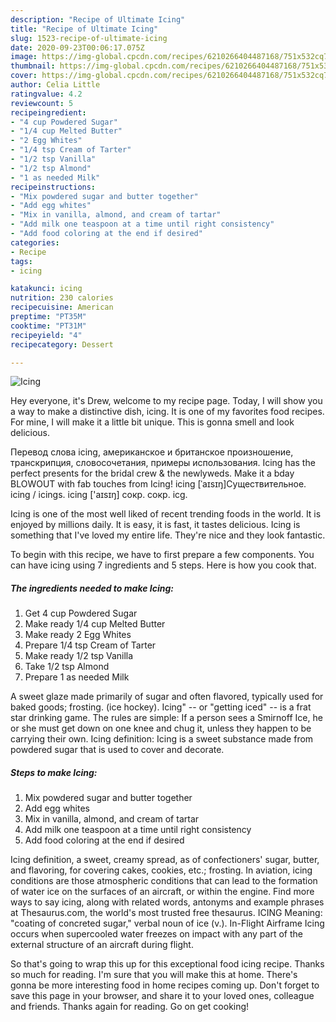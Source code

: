 ```yaml
---
description: "Recipe of Ultimate Icing"
title: "Recipe of Ultimate Icing"
slug: 1523-recipe-of-ultimate-icing
date: 2020-09-23T00:06:17.075Z
image: https://img-global.cpcdn.com/recipes/6210266404487168/751x532cq70/icing-recipe-main-photo.jpg
thumbnail: https://img-global.cpcdn.com/recipes/6210266404487168/751x532cq70/icing-recipe-main-photo.jpg
cover: https://img-global.cpcdn.com/recipes/6210266404487168/751x532cq70/icing-recipe-main-photo.jpg
author: Celia Little
ratingvalue: 4.2
reviewcount: 5
recipeingredient:
- "4 cup Powdered Sugar"
- "1/4 cup Melted Butter"
- "2 Egg Whites"
- "1/4 tsp Cream of Tarter"
- "1/2 tsp Vanilla"
- "1/2 tsp Almond"
- "1 as needed Milk"
recipeinstructions:
- "Mix powdered sugar and butter together"
- "Add egg whites"
- "Mix in vanilla, almond, and cream of tartar"
- "Add milk one teaspoon at a time until right consistency"
- "Add food coloring at the end if desired"
categories:
- Recipe
tags:
- icing

katakunci: icing 
nutrition: 230 calories
recipecuisine: American
preptime: "PT35M"
cooktime: "PT31M"
recipeyield: "4"
recipecategory: Dessert

---
```



![Icing](https://img-global.cpcdn.com/recipes/6210266404487168/751x532cq70/icing-recipe-main-photo.jpg)

Hey everyone, it's Drew, welcome to my recipe page. Today, I will show you a way to make a distinctive dish, icing. It is one of my favorites food recipes. For mine, I will make it a little bit unique. This is gonna smell and look delicious.

Перевод слова icing, американское и британское произношение, транскрипция, словосочетания, примеры использования. Icing has the perfect presents for the bridal crew &amp; the newlyweds. Make it a bday BLOWOUT with fab touches from Icing! icing [ˈaɪsɪŋ]Существительное. icing / icings. icing [&#39;aɪsɪŋ] сокр. сокр. icg.

Icing is one of the most well liked of recent trending foods in the world. It is enjoyed by millions daily. It is easy, it is fast, it tastes delicious. Icing is something that I've loved my entire life. They're nice and they look fantastic.


To begin with this recipe, we have to first prepare a few components. You can have icing using 7 ingredients and 5 steps. Here is how you cook that.

<!--inarticleads1-->

##### The ingredients needed to make Icing:

1. Get 4 cup Powdered Sugar
1. Make ready 1/4 cup Melted Butter
1. Make ready 2 Egg Whites
1. Prepare 1/4 tsp Cream of Tarter
1. Make ready 1/2 tsp Vanilla
1. Take 1/2 tsp Almond
1. Prepare 1 as needed Milk


A sweet glaze made primarily of sugar and often flavored, typically used for baked goods; frosting. (ice hockey). Icing&#34; -- or &#34;getting iced&#34; -- is a frat star drinking game. The rules are simple: If a person sees a Smirnoff Ice, he or she must get down on one knee and chug it, unless they happen to be carrying their own. Icing definition: Icing is a sweet substance made from powdered sugar that is used to cover and decorate. 

<!--inarticleads2-->

##### Steps to make Icing:

1. Mix powdered sugar and butter together
1. Add egg whites
1. Mix in vanilla, almond, and cream of tartar
1. Add milk one teaspoon at a time until right consistency
1. Add food coloring at the end if desired


Icing definition, a sweet, creamy spread, as of confectioners&#39; sugar, butter, and flavoring, for covering cakes, cookies, etc.; frosting. In aviation, icing conditions are those atmospheric conditions that can lead to the formation of water ice on the surfaces of an aircraft, or within the engine. Find more ways to say icing, along with related words, antonyms and example phrases at Thesaurus.com, the world&#39;s most trusted free thesaurus. ICING Meaning: &#34;coating of concreted sugar,&#34; verbal noun of ice (v.). In-Flight Airframe Icing occurs when supercooled water freezes on impact with any part of the external structure of an aircraft during flight. 

So that's going to wrap this up for this exceptional food icing recipe. Thanks so much for reading. I'm sure that you will make this at home. There's gonna be more interesting food in home recipes coming up. Don't forget to save this page in your browser, and share it to your loved ones, colleague and friends. Thanks again for reading. Go on get cooking!
